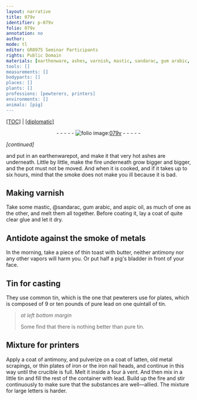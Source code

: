 ```yaml
---
layout: narrative
title: 079v
identifier: p-079v
folio: 079v
annotation: no
author:
mode: tl
editor: GR8975 Seminar Participants
rights: Public Domain
materials: [earthenware, ashes, varnish, mastic, sandarac, gum arabic, aspic oil, glue, metals, toast, butter, antimony, pig's bladder, Tin, common tin, lead, tin, latten, metal scrapings, iron]
tools: []
measurements: []
bodyparts: []
places: []
plants: []
professions: [pewterers, printers]
environments: []
animals: [pig]
---
```


<p><a href="{{ site.baseurl }}/translation/">[TOC]</a> | <a href="{{ site.baseurl }}/_texts/p-079v_tc.md/">[diplomatic]</a></p><div class="folio" align="center">- - - - - <a href="http://gallica.bnf.fr/ark:/12148/btv1b10500001g/f164.image" target="_blank"><img src="https://cu-mkp.github.io/2017-workshop-edition/assets/photo-icon.png" alt="folio image: " style="display:inline-block; margin-bottom:-3px;"/>079v</a> - - - - - </div>  
 
*[continued]*
  
and put in an <span class="m">earthenware</span>pot, and <span class="sup">make it</span> that very hot <span class="m">ashes</span> are underneath. Little by little, make the fire underneath grow bigger and bigger, and the pot must not be moved. And when it is cooked, and if it takes up to six hours, mind that the smoke does not make you ill because it is bad.

 
  

## Making <span class="m">varnish</span>

 
Take some <span class="m">mastic</span>, <span class="del"></span> @<span class="m">sandarac</span>, <span class="m">gum arabic</span>, and <span class="m">aspic oil</span>, as much of one as the other, and melt them all together. Before coating it, lay a coat of quite clear <span class="m">glue</span> and let it dry.

 
  

## Antidote against the smoke of <span class="m">metals</span>

 
In the morning, take a piece of thin <span class="m">toast</span> with <span class="m">butter</span>, neither <span class="m">antimony</span> nor any other vapors will harm you. Or put half a <span class="m"><span class="al">pig</span>'s bladder</span> in front of your face.

 
  

## <span class="m">Tin</span> for casting

 
They use <span class="m">common tin</span>, which is the one that <span class="pro">pewterers</span> use for plates, which is composed of 9 or <span class="del"></span>ten pounds of pure <span class="m">lead</span> on one quintall of <span class="m">tin</span>.
 
> *at left bottom margin*
> 
> 
> Some find that there is nothing better than pure <span class="m">tin</span>.

 
  

## Mixture for <span class="pro">printers</span>

 
Apply a coat of <span class="m">antimony</span>, and pulverize on a coat of <span class="m">latten</span>, old <span class="m">metal scrapings</span>, or thin plates of <span class="m">iron</span> or the <span class="del"></span> <span class="m">iron</span> nail heads, and continue in this way until the crucible is full. Melt it inside a four à vent. And then mix in a little <span class="m">tin</span> and fill the rest of the container with <span class="m">lead</span><span class="del"></span>. Build up the fire and stir continuously to make sure that the substances are well—allied. The mixture for large letters is harder.

